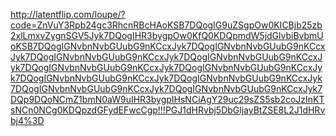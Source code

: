 http://latentflip.com/loupe/?code=ZnVuY3Rpb24gc3RhcnRBcHAoKSB7DQogIG9uZSgpOw0KICBjb25zb2xlLmxvZygnSGV5Jyk7DQogIHR3bygpOw0KfQ0KDQpmdW5jdGlvbiBvbmUoKSB7DQogIGNvbnNvbGUubG9nKCcxJyk7DQogIGNvbnNvbGUubG9nKCcxJyk7DQogIGNvbnNvbGUubG9nKCcxJyk7DQogIGNvbnNvbGUubG9nKCcxJyk7DQogIGNvbnNvbGUubG9nKCcxJyk7DQogIGNvbnNvbGUubG9nKCcxJyk7DQogIGNvbnNvbGUubG9nKCcxJyk7DQogIGNvbnNvbGUubG9nKCcxJyk7DQogIGNvbnNvbGUubG9nKCcxJyk7DQogIGNvbnNvbGUubG9nKCcxJyk7DQp9DQoNCmZ1bmN0aW9uIHR3bygpIHsNCiAgY29uc29sZS5sb2coJzInKTsNCn0NCg0KDQpzdGFydEFwcCgp!!!PGJ1dHRvbj5DbGljayBtZSE8L2J1dHRvbj4%3D